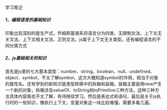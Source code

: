 学习笔记

<h5>1、编程语言的基础知识</h1>
<p>印象比较深刻的是生产式，乔姆斯基谱系将语言分为四类、无限制文法、上下文无关文法、上下文相关文法、正则文法，js属于上下文无关类型。还有编程语言的不同分类方式</p>
<h5>2、js基础相关的知识</h5>
<p>首先是js里的七大基本类型：number、string、boolean、null、undefined、object、symbol，不太了解symbol，这次大概知道symbol的作用，相当于对象的属性名。还有学到的新知识是类型转换中的拆箱和装箱，装箱主要是用new产生一个新的对象，拆箱涉及valueOf、toString和toPrimitive三种方法，这种三种方法具体内容我也不太了解，有待继续学习。然后是表达式和语句，最后是关于js执行时的一些知识，像执行上下文，变量对象这一块比较难懂，需要多看几遍。</p>
